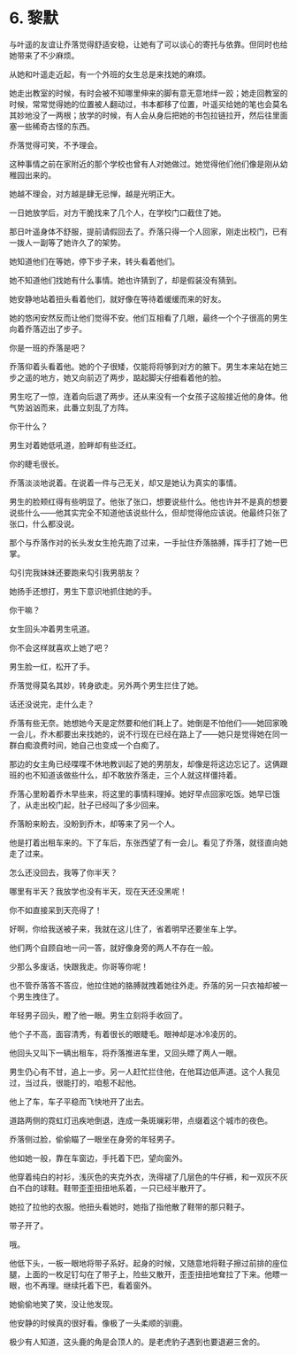 # 6. 黎默

与叶遥的友谊让乔落觉得舒适安稳，让她有了可以谈心的寄托与依靠。但同时也给她带来了不少麻烦。

从她和叶遥走近起，有一个外班的女生总是来找她的麻烦。

她走出教室的时候，有时会被不知哪里伸来的脚有意无意地绊一跤；她走回教室的时候，常常觉得她的位置被人翻动过，书本都移了位置，叶遥买给她的笔也会莫名其妙地没了一两根；放学的时候，有人会从身后把她的书包拉链拉开，然后往里面塞一些稀奇古怪的东西。

乔落觉得可笑，不予理会。

这种事情之前在家附近的那个学校也曾有人对她做过。她觉得他们他们像是刚从幼稚园出来的。

她越不理会，对方越是肆无忌惮，越是光明正大。

一日她放学后，对方干脆找来了几个人，在学校门口截住了她。

那日叶遥身体不舒服，提前请假回去了。乔落只得一个人回家，刚走出校门，已有一拨人一副等了她许久了的架势。

她知道他们在等她，停下步子来，转头看着他们。

她不知道他们找她有什么事情。她也许猜到了，却是假装没有猜到。

她安静地站着扭头看着他们，就好像在等待着缓缓而来的好友。

她的悠闲安然反而让他们觉得不安。他们互相看了几眼，最终一个个子很高的男生向着乔落迈出了步子。

你是一班的乔落是吧？

乔落仰着头看着他。她的个子很矮，仅能将将够到对方的腋下。男生本来站在她三步之遥的地方，她又向前迈了两步，踮起脚尖仔细看着他的脸。

男生吃了一惊，连着向后退了两步。还从来没有一个女孩子这般接近他的身体。他气势汹汹而来，此番立刻乱了方阵。

你干什么？

男生对着她低吼道，脸畔却有些泛红。

你的睫毛很长。

乔落淡淡地说着。在说着一件与己无关，却又是她认为真实的事情。

男生的脸颊红得有些明显了。他张了张口，想要说些什么。他也许并不是真的想要说些什么——他其实完全不知道他该说些什么，但却觉得他应该说。他最终只张了张口，什么都没说。

那个与乔落作对的长头发女生抢先跑了过来，一手扯住乔落胳膊，挥手打了她一巴掌。

勾引完我妹妹还要跑来勾引我男朋友？

她扬手还想打，男生下意识地抓住她的手。

你干嘛？

女生回头冲着男生吼道。

你不会这样就喜欢上她了吧？

男生脸一红，松开了手。

乔落觉得莫名其妙，转身欲走。另外两个男生拦住了她。

话还没说完，走什么走？

乔落有些无奈。她想她今天是定然要和他们耗上了。她倒是不怕他们——她回家晚一会儿，乔木都要出来找她的，说不行现在已经在路上了——她只是觉得她在同一群白痴浪费时间，她自己也变成一个白痴了。

那边的女主角已经喋喋不休地教训起了她的男朋友，却像是将这边忘记了。这俩跟班的也不知道该做些什么，却不敢放乔落走，三个人就这样僵持着。

乔落心里盼着乔木早些来，将这里的事情料理掉。她好早点回家吃饭。她早已饿了，从走出校门起，肚子已经叫了多少回来。

乔落盼来盼去，没盼到乔木，却等来了另一个人。

他是打着出租车来的。下了车后，东张西望了有一会儿。看见了乔落，就径直向她走了过来。

怎么还没回去，我等了你半天？

哪里有半天？我放学也没有半天，现在天还没黑呢！

你不如直接呆到天亮得了！

好啊，你给我送被子来，我就在这儿住了，省着明早还要坐车上学。

他们两个自顾自地一问一答，就好像身旁的两人不存在一般。

少那么多废话，快跟我走。你哥等你呢！

也不管乔落答不答应，他拉住她的胳膊就拽着她往外走。乔落的另一只衣袖却被一个男生拽住了。

年轻男子回头，瞪了他一眼。男生立刻将手收回了。

他个子不高，面容清秀，有着很长的眼睫毛。眼神却是冰冷凌厉的。

他回头又叫下一辆出租车，将乔落推进车里，又回头瞟了两人一眼。

男生仍心有不甘，追上一步。另一人赶忙拦住他，在他耳边低声道。这个人我见过，当过兵，很能打的，咱惹不起他。

他上了车，车子平稳而飞快地开了出去。

道路两侧的霓虹灯迅疾地倒退，连成一条斑斓彩带，点缀着这个城市的夜色。

乔落侧过脸，偷偷瞄了一眼坐在身旁的年轻男子。

他如她一般，靠在车窗边，手托着下巴，望向窗外。

他穿着纯白的衬衫，浅灰色的夹克外衣，洗得褪了几层色的牛仔裤，和一双灰不灰白不白的球鞋。鞋带歪歪扭扭地系着，一只已经半散开了。

她拉了拉他的衣服。他扭头看她时，她指了指他散了鞋带的那只鞋子。

带子开了。

哦。

他低下头，一板一眼地将带子系好。起身的时候，又随意地将鞋子擦过前排的座位腿，上面的一枚足钉勾在了带子上，险些又散开，歪歪扭扭地耷拉了下来。他瞟一眼，也不再理。继续托着下巴，看着窗外。

她偷偷地笑了笑，没让他发现。

他安静的时候真的很好看。像极了一头柔顺的驯鹿。

极少有人知道，这头鹿的角是会顶人的。是老虎豹子遇到也要退避三舍的。
